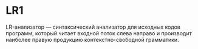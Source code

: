 # LR1

LR-анализатор — синтаксический анализатор для исходных кодов программ, который читает входной поток слева направо и производит наиболее правую продукцию контекстно-свободной грамматики.
